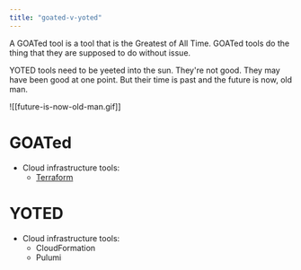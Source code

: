 ```yaml
---
title: "goated-v-yoted"
---
```

A GOATed tool is a tool that is the Greatest of All Time. GOATed tools do the thing that they are supposed to do without issue.

YOTED tools need to be yeeted into the sun. They're not good. They may have been good at one point. But their time is past and the future is now, old man.

![[future-is-now-old-man.gif]]

# GOATed

- Cloud infrastructure tools:
	- [Terraform](https://www.terraform.io/)

# YOTED

- Cloud infrastructure tools:
	- CloudFormation
	- Pulumi